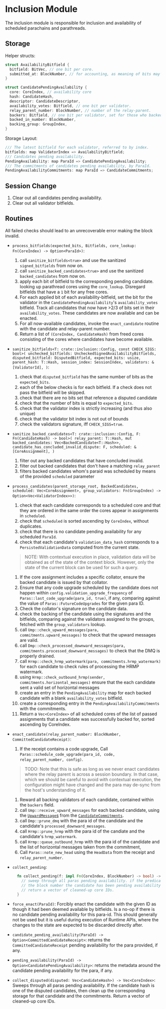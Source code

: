# Inclusion Module

The inclusion module is responsible for inclusion and availability of scheduled parachains and parathreads.

## Storage

Helper structs:

```rust
struct AvailabilityBitfield {
  bitfield: BitVec, // one bit per core.
  submitted_at: BlockNumber, // for accounting, as meaning of bits may change over time.
}

struct CandidatePendingAvailability {
  core: CoreIndex, // availability core
  hash: CandidateHash,
  descriptor: CandidateDescriptor,
  availability_votes: Bitfield, // one bit per validator.
  relay_parent_number: BlockNumber, // number of the relay-parent.
  backers: Bitfield, // one bit per validator, set for those who backed the candidate.
  backed_in_number: BlockNumber,
  backing_group: GroupIndex,
}
```

Storage Layout:

```rust
/// The latest bitfield for each validator, referred to by index.
bitfields: map ValidatorIndex => AvailabilityBitfield;
/// Candidates pending availability.
PendingAvailability: map ParaId => CandidatePendingAvailability;
/// The commitments of candidates pending availability, by ParaId.
PendingAvailabilityCommitments: map ParaId => CandidateCommitments;
```

## Session Change

1. Clear out all candidates pending availability.
1. Clear out all validator bitfields.

## Routines

All failed checks should lead to an unrecoverable error making the block invalid.

* `process_bitfields(expected_bits, Bitfields, core_lookup: Fn(CoreIndex) -> Option<ParaId>)`:
  1. call `sanitize_bitfields<true>` and use the sanitized `signed_bitfields` from now on.
  1. call `sanitize_backed_candidates<true>` and use the sanitized `backed_candidates` from now on.
  1. apply each bit of bitfield to the corresponding pending candidate. looking up parathread cores using the `core_lookup`. Disregard bitfields that have a `1` bit for any free cores.
  1. For each applied bit of each availability-bitfield, set the bit for the validator in the `CandidatePendingAvailability`'s `availability_votes` bitfield. Track all candidates that now have >2/3 of bits set in their `availability_votes`. These candidates are now available and can be enacted.
  1. For all now-available candidates, invoke the `enact_candidate` routine with the candidate and relay-parent number.
  1. Return a list of `(CoreIndex, CandidateHash)` from freed cores consisting of the cores where candidates have become available.
* `sanitize_bitfields<T: crate::inclusion::Config, const CHECK_SIGS: bool>(
    unchecked_bitfields: UncheckedSignedAvailabilityBitfields,
    disputed_bitfield: DisputedBitfield,
    expected_bits: usize,
    parent_hash: T::Hash,
    session_index: SessionIndex,
    validators: &[ValidatorId],
  )`:
  1. check that `disputed_bitfield` has the same number of bits as the `expected_bits`.
  1. each of the below checks is for each bitfield. If a check does not pass the bitfield will be skipped.
  1. check that there are no bits set that reference a disputed candidate
  1. check that the number of bits is equal to `expected_bits`.
  1. check that the validator index is strictly increasing (and thus also unique)
  1. check that the validator bit index is not out of bounds
  1. check the validators signature, iff `CHECK_SIGS=true`.

* `sanitize_backed_candidates<T: crate::inclusion::Config, F: Fn(CandidateHash) -> bool>(
    relay_parent: T::Hash,
    mut backed_candidates: Vec<BackedCandidate<T::Hash>>,
    candidate_has_concluded_invalid_dispute: F,
    scheduled: &[CoreAssignment],
  ) `
  1. filter out any backed candidates that have concluded invalid.
  1. filter out backed candidates that don't have a matching `relay_parent`
  1. filters backed candidates whom's paraid was scheduled by means of the provided `scheduled` parameter

* `process_candidates(parent_storage_root, BackedCandidates, scheduled: Vec<CoreAssignment>, group_validators: Fn(GroupIndex) -> Option<Vec<ValidatorIndex>>)`:
  1. check that each candidate corresponds to a scheduled core and that they are ordered in the same order the cores appear in assignments in `scheduled`.
  1. check that `scheduled` is sorted ascending by `CoreIndex`, without duplicates.
  1. check that there is no candidate pending availability for any scheduled `ParaId`.
  1. check that each candidate's `validation_data_hash` corresponds to a `PersistedValidationData` computed from the current state.
    > NOTE: With contextual execution in place, validation data will be obtained as of the state of the context block. However, only the state of the current block can be used for such a query.
  1. If the core assignment includes a specific collator, ensure the backed candidate is issued by that collator.
  1. Ensure that any code upgrade scheduled by the candidate does not happen within `config.validation_upgrade_frequency` of `Paras::last_code_upgrade(para_id, true)`, if any, comparing against the value of `Paras::FutureCodeUpgrades` for the given para ID.
  1. Check the collator's signature on the candidate data.
  1. check the backing of the candidate using the signatures and the bitfields, comparing against the validators assigned to the groups, fetched with the `group_validators` lookup.
  1. call `Ump::check_upward_messages(para, commitments.upward_messages)` to check that the upward messages are valid.
  1. call `Dmp::check_processed_downward_messages(para, commitments.processed_downward_messages)` to check that the DMQ is properly drained.
  1. call `Hrmp::check_hrmp_watermark(para, commitments.hrmp_watermark)` for each candidate to check rules of processing the HRMP watermark.
  1. using `Hrmp::check_outbound_hrmp(sender, commitments.horizontal_messages)` ensure that the each candidate sent a valid set of horizontal messages
  1. create an entry in the `PendingAvailability` map for each backed candidate with a blank `availability_votes` bitfield.
  1. create a corresponding entry in the `PendingAvailabilityCommitments` with the commitments.
  1. Return a `Vec<CoreIndex>` of all scheduled cores of the list of passed assignments that a candidate was successfully backed for, sorted ascending by CoreIndex.
* `enact_candidate(relay_parent_number: BlockNumber, CommittedCandidateReceipt)`:
  1. If the receipt contains a code upgrade, Call `Paras::schedule_code_upgrade(para_id, code, relay_parent_number, config)`.
    > TODO: Note that this is safe as long as we never enact candidates where the relay parent is across a session boundary. In that case, which we should be careful to avoid with contextual execution, the configuration might have changed and the para may de-sync from the host's understanding of it.
  1. Reward all backing validators of each candidate, contained within the `backers` field.
  1. call `Ump::receive_upward_messages` for each backed candidate, using the [`UpwardMessage`s](../types/messages.md#upward-message) from the [`CandidateCommitments`](../types/candidate.md#candidate-commitments).
  1. call `Dmp::prune_dmq` with the para id of the candidate and the candidate's `processed_downward_messages`.
  1. call `Hrmp::prune_hrmp` with the para id of the candiate and the candidate's `hrmp_watermark`.
  1. call `Hrmp::queue_outbound_hrmp` with the para id of the candidate and the list of horizontal messages taken from the commitment,
  1. Call `Paras::note_new_head` using the `HeadData` from the receipt and `relay_parent_number`.

* `collect_pending`:

  ```rust
    fn collect_pending(f: impl Fn(CoreIndex, BlockNumber) -> bool) -> Vec<CoreIndex> {
      // sweep through all paras pending availability. if the predicate returns true, when given the core index and
      // the block number the candidate has been pending availability since, then clean up the corresponding storage for that candidate and the commitments.
      // return a vector of cleaned-up core IDs.
    }
  ```
* `force_enact(ParaId)`: Forcibly enact the candidate with the given ID as though it had been deemed available by bitfields. Is a no-op if there is no candidate pending availability for this para-id. This should generally not be used but it is useful during execution of Runtime APIs, where the changes to the state are expected to be discarded directly after.
* `candidate_pending_availability(ParaId) -> Option<CommittedCandidateReceipt>`: returns the `CommittedCandidateReceipt` pending availability for the para provided, if any.
* `pending_availability(ParaId) -> Option<CandidatePendingAvailability>`: returns the metadata around the candidate pending availability for the para, if any.
* `collect_disputed(disputed: Vec<CandidateHash>) -> Vec<CoreIndex>`: Sweeps through all paras pending availability. If the candidate hash is one of the disputed candidates, then clean up the corresponding storage for that candidate and the commitments. Return a vector of cleaned-up core IDs.
